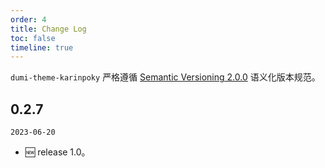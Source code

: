 ```yaml
---
order: 4
title: Change Log
toc: false
timeline: true
---
```


`dumi-theme-karinpoky` 严格遵循 [Semantic Versioning 2.0.0](http://semver.org/lang/zh-CN/) 语义化版本规范。

## 0.2.7

`2023-06-20`

- 🆕 release 1.0。

